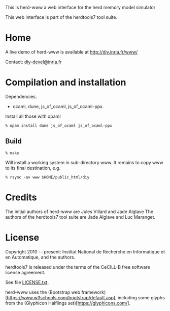 This is herd-www a web interface for the herd memory model simulator

This web interface is part of the herdtools7 tool suite.

Home
====

A live demo of herd-www is available at http://diy.inria.fr/www/

Contact: diy-devel@inria.fr

Compilation and installation
============================

Dependencies.
- ocaml, dune, js_of_ocaml, js_of_ocaml-ppx.

Install all those with opam!
```
% opam install dune js_of_ocaml js_of_ocaml-ppx
```

Build
-----
```
% make
```
Will install a working system in sub-directory www. It remains to
copy www to its final destination, e.g.

```
% rsync -av www $HOME/public_html/diy
```

Credits
======
The initial authors of herd-www are  Jules Villard and Jade Alglave
The authors of the herdtools7 tool suite are Jade Alglave and Luc Maranget.

License
=======

Copyright 2010 -- present: Institut National de Recherche en Informatique et
en Automatique, and the authors.

herdtools7 is released under the terms of the CeCILL-B free software license agreement.

See file [LICENSE.txt](../LICENSE.txt).

herd-www uses the (Bootstrap web framework)[https://www.w3schools.com/bootstrap/default.asp], including some glyphs from the (Glyphicon Halflings set)[https://glyphicons.com/].
